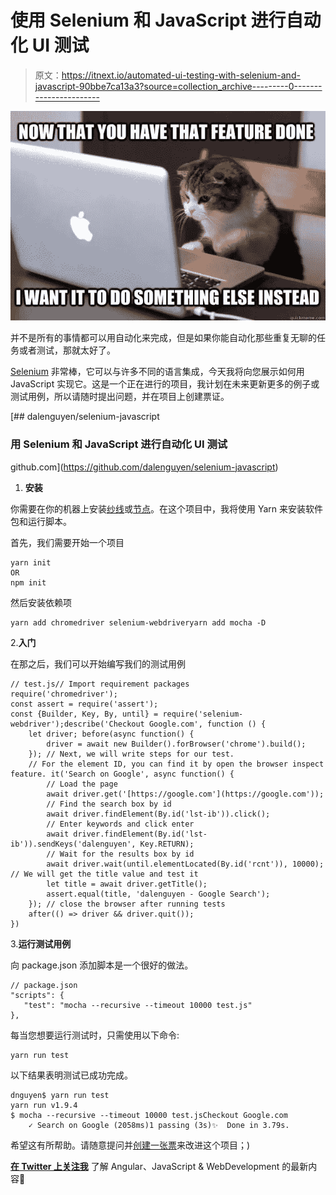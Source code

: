 # 使用 Selenium 和 JavaScript 进行自动化 UI 测试

> 原文：<https://itnext.io/automated-ui-testing-with-selenium-and-javascript-90bbe7ca13a3?source=collection_archive---------0----------------------->

![](img/e29ff17d68fb9cab870a659a3ad0076b.png)

并不是所有的事情都可以用自动化来完成，但是如果你能自动化那些重复无聊的任务或者测试，那就太好了。

[Selenium](https://www.seleniumhq.org/) 非常棒，它可以与许多不同的语言集成，今天我将向您展示如何用 JavaScript 实现它。这是一个正在进行的项目，我计划在未来更新更多的例子或测试用例，所以请随时提出问题，并在项目上创建票证。

[](https://github.com/dalenguyen/selenium-javascript) [## dalenguyen/selenium-javascript

### 用 Selenium 和 JavaScript 进行自动化 UI 测试

github.com](https://github.com/dalenguyen/selenium-javascript) 

1.  **安装**

你需要在你的机器上安装[纱线](https://yarnpkg.com/en/)或[节点](https://nodejs.org/en/)。在这个项目中，我将使用 Yarn 来安装软件包和运行脚本。

首先，我们需要开始一个项目

```
yarn init 
OR
npm init
```

然后安装依赖项

```
yarn add chromedriver selenium-webdriveryarn add mocha -D
```

2.**入门**

在那之后，我们可以开始编写我们的测试用例

```
// test.js// Import requirement packages
require('chromedriver');
const assert = require('assert');
const {Builder, Key, By, until} = require('selenium-webdriver');describe('Checkout Google.com', function () {
    let driver; before(async function() {
        driver = await new Builder().forBrowser('chrome').build();
    }); // Next, we will write steps for our test. 
    // For the element ID, you can find it by open the browser inspect feature. it('Search on Google', async function() {
        // Load the page
        await driver.get('[https://google.com'](https://google.com'));
        // Find the search box by id
        await driver.findElement(By.id('lst-ib')).click();
        // Enter keywords and click enter
        await driver.findElement(By.id('lst-ib')).sendKeys('dalenguyen', Key.RETURN);
        // Wait for the results box by id
        await driver.wait(until.elementLocated(By.id('rcnt')), 10000); // We will get the title value and test it
        let title = await driver.getTitle();
        assert.equal(title, 'dalenguyen - Google Search');
    }); // close the browser after running tests
    after(() => driver && driver.quit());
})
```

3.**运行测试用例**

向 package.json 添加脚本是一个很好的做法。

```
// package.json
"scripts": {
   "test": "mocha --recursive --timeout 10000 test.js"
},
```

每当您想要运行测试时，只需使用以下命令:

```
yarn run test
```

以下结果表明测试已成功完成。

```
dnguyen$ yarn run test
yarn run v1.9.4
$ mocha --recursive --timeout 10000 test.jsCheckout Google.com
    ✓ Search on Google (2058ms)1 passing (3s)✨  Done in 3.79s.
```

希望这有所帮助。请随意提问并[创建一张票](https://github.com/dalenguyen/selenium-javascript/issues/new)来改进这个项目；)

[**在 Twitter 上关注我**](https://twitter.com/dale_nguyen) 了解 Angular、JavaScript & WebDevelopment 的最新内容👐
